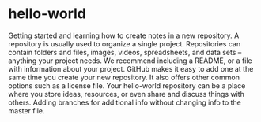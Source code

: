 # hello-world
Getting started and learning how to create notes in a new repository. A repository is usually used to organize a single project. Repositories can contain folders and files, images, videos, spreadsheets, and data sets – anything your project needs. We recommend including a README, or a file with information about your project. GitHub makes it easy to add one at the same time you create your new repository. It also offers other common options such as a license file.  Your hello-world repository can be a place where you store ideas, resources, or even share and discuss things with others.
Adding branches for additional info without changing info to the master file. 
